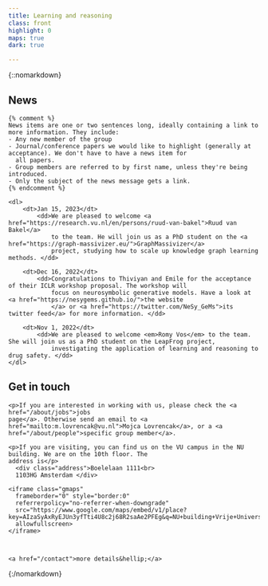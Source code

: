```yaml
---
title: Learning and reasoning
class: front
highlight: 0
maps: true
dark: true

---
```


{::nomarkdown}

<section class="news">
    <h2>News</h2>

    {% comment %}
    News items are one or two sentences long, ideally containing a link to more information. They include:
    - Any new member of the group
    - Journal/conference papers we would like to highlight (generally at acceptance). We don't have to have a news item for 
      all papers.
    - Group members are referred to by first name, unless they're being introduced.
    - Only the subject of the news message gets a link.
    {% endcomment %}

    <dl>
        <dt>Jan 15, 2023</dt>
            <dd>We are pleased to welcome <a href="https://research.vu.nl/en/persons/ruud-van-bakel">Ruud van Bakel</a> 
                to the team. He will join us as a PhD student on the <a href="https://graph-massivizer.eu/">GraphMassivizer</a> 
                project, studying how to scale up knowledge graph learning methods. </dd>

        <dt>Dec 16, 2022</dt>
            <dd>Congratulations to Thiviyan and Emile for the acceptance of their ICLR workshop proposal. The workshop will 
                focus on neurosymbolic generative models. Have a look at <a href="https://nesygems.github.io/">the website
                </a> or <a href="https://twitter.com/NeSy_GeMs">its twitter feed</a> for more information. </dd>

        <dt>Nov 1, 2022</dt>
            <dd>We are pleased to welcome <em>Romy Vos</em> to the team. She will join us as a PhD student on the LeapFrog project,
                investigating the application of learning and reasoning to drug safety. </dd>
    </dl>
</section>

<section class="contact">
    <h2>Get in touch</h2>

    <p>If you are interested in working with us, please check the <a href="/about/jobs">jobs 
    page</a>. Otherwise send an email to <a href="mailto:m.lovrencak@vu.nl">Mojca Lovrencak</a>, or a <a 
    href="/about/people">specific group member</a>.

    <p>If you are visiting, you can find us on the VU campus in the NU building. We are on the 10th floor. The 
    address is</p>
      <div class="address">Boelelaan 1111<br>
      1103HG Amsterdam </div>

    <iframe class="gmaps"
      frameborder="0" style="border:0"
      referrerpolicy="no-referrer-when-downgrade"
      src="https://www.google.com/maps/embed/v1/place?key=AIzaSyAxRyEJUn3yfTti4U8c2j68R2saAe2PFEg&q=NU+building+Vrije+Universiteit+Amsterdam"
      allowfullscreen>
    </iframe>



    <a href="/contact">more details&hellip;</a>
</section>

{:/nomarkdown}

